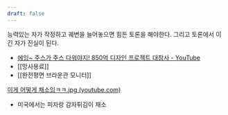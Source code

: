 ```yaml
---
draft: false
---
```

능력있는 자가 작정하고 궤변을 늘어놓으면 힘든 토론을 해야한다.
그리고 토론에서 이긴 자가 진실이 된다.
- [에잉~ 주스가 주스 다워야지! 850억 디자인 프로젝트 대참사 - YouTube](https://www.youtube.com/watch?v=JRL8tQ8UUJ4&t=729s)
- [[망사용료]]
- [[완전평면 브라운관 모니터]]


[이게 어떻게 채소임ㅋㅋ.jpg (youtube.com)](https://www.youtube.com/shorts/1hKiFgym1cM)
- 미국에서는 피자랑 감자튀김이 채소